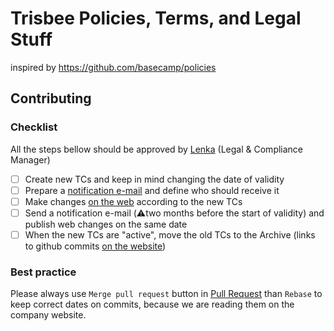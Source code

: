 # Trisbee Policies, Terms, and Legal Stuff

inspired by https://github.com/basecamp/policies

## Contributing

### Checklist

All the steps bellow should be approved by [Lenka](https://github.com/BubbleB7) (Legal & Compliance Manager)

- [ ] Create new TCs and keep in mind changing the date of validity
- [ ] Prepare a [notification e-mail](https://app.hubspot.com/email/8435474/edit/92797583531/settings) and define who should receive it
- [ ] Make changes [on the web](https://www.trisbee.com/terms) according to the new TCs
- [ ] Send a notification e-mail (⚠️two months before the start of validity) and publish web changes on the same date
- [ ] When the new TCs are "active", move the old TCs to the Archive (links to github commits [on the website](https://www.trisbee.com/terms))

### Best practice

Please always use `Merge pull request` button in [Pull Request](https://docs.github.com/en/github/collaborating-with-pull-requests/incorporating-changes-from-a-pull-request/merging-a-pull-request) than `Rebase` to keep correct dates on commits, because we are reading them on the company website. 
